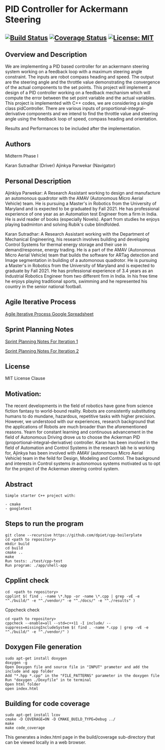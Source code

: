 # PID Controller for Ackermann Steering
[![Build Status](https://travis-ci.org/Karansutradhar/ackerman_pid_controller.svg?branch=iteration2)](https://travis-ci.org/Karansutradhar/ackerman_pid_controller)
[![Coverage Status](https://coveralls.io/repos/github/Karansutradhar/ackerman_pid_controller/badge.svg?branch=iteration2)](https://coveralls.io/github/Karansutradhar/ackerman_pid_controller?branch=iteration2)
[![License: MIT](https://img.shields.io/badge/License-MIT-blue.svg)](https://opensource.org/licenses/MIT)
---

## Overview and Description

We are implementing a PID based controller for an ackermann steering system working on a feedback loop with a maximum steering angle constraint. The inputs are robot compass heading and speed. The output are the steering angle and the throttle value demonstrating the convergence of the actual components to the set points. This project will implement a design of a PID controller working on a feedback mechanism which will compute the error between the set point variable and the actual variables. This project is implemented with C++ codes, we are considering a single class pidController. There are various inputs of proportional-integral–derivative components and we intend to find the throttle value and steering angle using the feedback loop of speed, compass heading and orientation.

Results and Performances to be included after the implementation.


## Authors

Midterm Phase I

Karan Sutradhar (Driver)
Ajinkya Parwekar (Navigator)


## Personal Description


Ajinkiya Parwekar:
A Research Assistant working to design and manufacture an automonous quadrotor with the AMAV (Autonomous Micro Aerial Vehicle) team. He is pursuing a Master's in Robotics from the University of Maryland and is expected to be graduated by Fall 2021. He has professional experience of one year as an Automation test Engineer from a firm in India. He is avid reader of books (especially Novels). Apart from studies he enjoys playing badminton and solving Rubik's cube blindfolded.  

Karan Sutradhar:
A Research Assistant working with the Department of Mechanical Engineering, his research involves building and developing Control Systems for thermal energy storage and their use in demand/response, energy trading. He is a part of the AMAV (Autonomous Micro Aerial Vehicle) team that builds the software for ARTag detection and Image segmentation in building of a automonous quadrotor. He is pursuing a Master's in Robotics from the University of Maryland and is expected to graduate by Fall 2021. He has professional experience of 3.4 years as an Industrial Robotics Engineer from two different firm in India. In his free time he enjoys playing traditional sports, swimming and he represented his country in the senior national football.



## Agile Iterative Process

[Agile Iterative Process Google Spreadsheet](https://docs.google.com/spreadsheets/d/1h2nwnI-me5BiQL5BhDgtjJHhiWp_mYoPdVkZe6hzyFI/edit?usp=sharing)

## Sprint Planning Notes
[Sprint Planning Notes For Iteration 1](https://docs.google.com/document/d/1I3oo1O6Uo4DJCLdgcUL5v5L1ioNQ-vy0LTcZkPlc0Hs/edit?usp=sharing)

[Sprint Planning Notes For Iteration 2](https://docs.google.com/document/d/1I1ZMmugRXw0pq8niMBT0wEArmI_0nNvSu69mTJZ4-fw/edit?usp=sharing)

## License

MIT License Clause

## Motivation:

The recent developments in the field of robotics have gone from science fiction fantasy to world-bound reality. Robots are consistently substituting humans to do mundane, hazardous, repetitive tasks with higher precision. However, we understood with our experiences, research background that the applications of Robots are much broader than the aforementioned reasons. Yearn for constant learning and continuous advancement in the field of Autonomous Driving drove us to choose the Ackerman PID (proportional–integral–derivative) controller. Karan has been involved in the field of Automation and Control Systems in the research lab he is working for, Ajinkya has been involved with AMAV (autonomous Micro Aerial Vehicle) team in the feild for Design, Modeling and Control. The background and interests in Control systems in autonomous systems motivated us to opt for the project of the Ackerman steering control system.


## Abstract
```
Simple starter C++ project with:

- cmake
- googletest

```
## Steps to run the program
```
git clone --recursive https://github.com/dpiet/cpp-boilerplate
cd <path to repository>
mkdir build
cd build
cmake ..
make
Run tests: ./test/cpp-test
Run program: ./app/shell-app

```

## Cpplint check
```
cd  <path to repository>
cpplint $( find . -name \*.hpp -or -name \*.cpp | grep -vE -e "^./build/" -e "^./vendor/" -e "^./docs/" -e "^./results" )

```

Cppcheck check
```
cd <path to repository>
cppcheck --enable=all --std=c++11 -I include/ --suppress=missingIncludeSystem $( find . -name *.cpp | grep -vE -e "^./build/" -e "^./vendor/" )

```

## Doxygen File generation
```
sudo apt-get install doxygen
doxygen -g
Open Doxygen file and source file in "INPUT" prameter and add the include and app folder
Add "*.hpp *.cpp" in the "FILE_PATTERNS" parameter in the doxygen file
Run "doxygen ./Doxyfile" in te terminal
Open html folder
open index.html
```

## Building for code coverage
```
sudo apt-get install lcov
cmake -D COVERAGE=ON -D CMAKE_BUILD_TYPE=Debug ../
make
make code_coverage
```
This generates a index.html page in the build/coverage sub-directory that can be viewed locally in a web browser.





